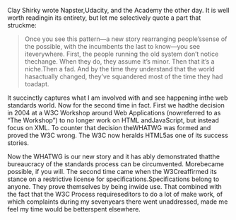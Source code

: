 

Clay Shirky wrote Napster,Udacity, and the Academy the other day. It is well worth readingin its entirety,
but let me selectively quote a part that struckme:

> Once you see this pattern—a new
> story rearranging people’ssense of the possible, with the incumbents the last to know—you see
> iteverywhere. First, the people running the old system don’t notice thechange. When they do, they assume
> it’s minor. Then that it’s a niche.Then a fad. And by the time they understand that the world hasactually
> changed, they’ve squandered most of the time they had toadapt.

It succinctly captures what I am involved with and see happening inthe web standards world. Now for the second
time in fact. First we hadthe decision in 2004 at a W3C Workshop around Web Applications (nowreferred to as
“The Workshop”) to no longer work on HTML andJavaScript, but instead focus on XML. To counter that
decision theWHATWG was formed and proved the W3C wrong. The W3C now heralds HTML5as one of its success
stories.

Now the WHATWG is our new story and it has ably demonstrated thatthe bureaucracy of the standards process can
be circumvented. Morebecame possible, if you will. The second time came when the W3Creaffirmed its stance on a
restrictive license for specifications.Specifications belong to anyone. They prove themselves by being inwide
use. That combined with the fact that the W3C Process requireseditors to do a lot of make work, of which
complaints during my sevenyears there went unaddressed, made me feel my time would be betterspent
elsewhere.